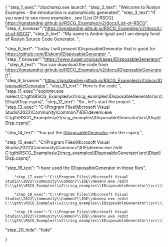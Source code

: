 {
    "step_1_exec":"clipchamp.exe launch",
    "step_2_text": "Welcome to Roslyn Examples - the introduction is automatically generated",
    "step_3_text":"If you want to see more examples , see  [List Of RSCG] https://ignatandrei.github.io/RSCG_Examples/v2/docs/List-of-RSCG",
    "step_4_browser":"https://ignatandrei.github.io/RSCG_Examples/v2/docs/List-of-RSCG",
    "step_5_text": "My name is Andrei Ignat and I am deeply fond of Roslyn Source Code Generator. ",

"step_6_text": "Today I will present IDisposableGenerator  that is good for https://github.com/Elskom/IDisposableGenerator .",
"step_7_browser":"https://www.nuget.org/packages/IDisposableGenerator/",
"step_8_text": "You can download the code from https://ignatandrei.github.io/RSCG_Examples/v2/docs/IDisposableGenerator)",
"step_9_browser":"https://ignatandrei.github.io/RSCG_Examples/v2/docs/IDisposableGenerator",
"step_10_text":" Here is the code ",
"step_11_exec":"explorer.exe /select,C:\\gth\\RSCG_Examples\\v2\\rscg_examples\\IDisposableGenerator\\src\\IDisp\\IDisp.csproj",
"step_12_text": "So , let's start the project ",
"step_13_exec": "C:\\Program Files\\Microsoft Visual Studio\\2022\\Community\\Common7\\IDE\\devenv.exe C:\\gth\\RSCG_Examples\\v2\\rscg_examples\\IDisposableGenerator\\src\\IDisp\\IDisp.csproj",

"step_14_text": "You put the  [IDisposableGenerator](https://www.nuget.org/packages/IDisposableGenerator/) into the csproj ",

"step_15_exec": "C:\\Program Files\\Microsoft Visual Studio\\2022\\Community\\Common7\\IDE\\devenv.exe /edit C:\\gth\\RSCG_Examples\\v2\\rscg_examples\\IDisposableGenerator\\src\\IDisp\\IDisp.csproj",

"step_16_text": "I have used the IDisposableGenerator in those files",


        "step_17_exec":"C:\\Program Files\\Microsoft Visual Studio\\2022\\Community\\Common7\\IDE\\devenv.exe /edit C:\\gth\\RSCG_Examples\\v2\\rscg_examples\\IDisposableGenerator\\src\\IDisp\\ConnectionDB.cs",
    
        "step_18_exec":"C:\\Program Files\\Microsoft Visual Studio\\2022\\Community\\Common7\\IDE\\devenv.exe /edit C:\\gth\\RSCG_Examples\\v2\\rscg_examples\\IDisposableGenerator\\src\\IDisp\\DALDB.cs",
    
        "step_19_exec":"C:\\Program Files\\Microsoft Visual Studio\\2022\\Community\\Common7\\IDE\\devenv.exe /edit C:\\gth\\RSCG_Examples\\v2\\rscg_examples\\IDisposableGenerator\\src\\IDisp\\Program.cs",
    
"step_20_hide": "hide"


}